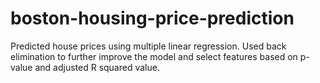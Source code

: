 # boston-housing-price-prediction
Predicted house prices using multiple linear regression. Used back elimination to further improve the model and select features based on p-value and adjusted R squared value.
